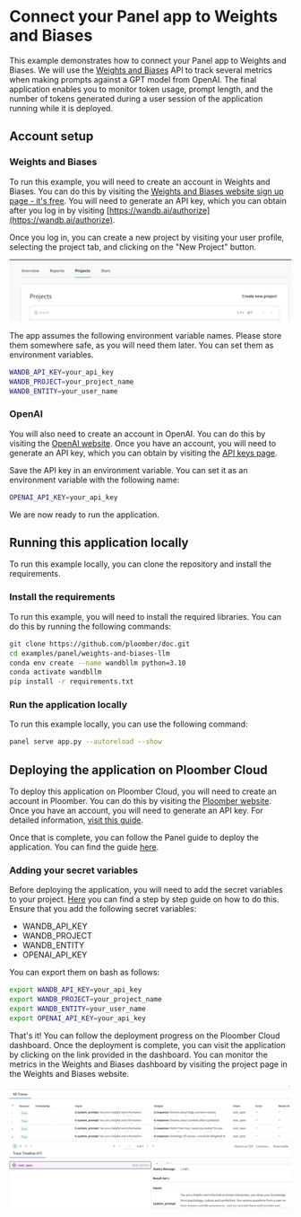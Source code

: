 # Connect your Panel app to Weights and Biases

This example demonstrates how to connect your Panel app to Weights and Biases. We will use the [Weights and Biases](https://www.wandb.com/) API to track several metrics when making prompts against a GPT model from OpenAI. The final application enables you to monitor token usage, prompt length, and the number of tokens generated during a user session of the application running while it is deployed. 

## Account setup

### Weights and Biases

To run this example, you will need to create an account in Weights and Biases. You can do this by visiting the [Weights and Biases website sign up page - it's free](https://wandb.ai/site/). You will need to generate an API key, which you can obtain after you log in by visiting [https://wandb.ai/authorize](https://wandb.ai/authorize). 

Once you log in, you can create a new project by visiting your user profile, selecting the project tab, and clicking on the "New Project" button. 

![](./images/new_project.png)

The app assumes the following environment variable names. Please store them somewhere safe, as you will need them later. You can set them as environment variables. 

```bash
WANDB_API_KEY=your_api_key
WANDB_PROJECT=your_project_name
WANDB_ENTITY=your_user_name
```

### OpenAI

You will also need to create an account in OpenAI. You can do this by visiting the [OpenAI website](https://platform.openai.com/account/). Once you have an account, you will need to generate an API key, which you can obtain by visiting the [API keys page](https://platform.openai.com/api-keys).

Save the API key in an environment variable. You can set it as an environment variable with the following name:

```bash
OPENAI_API_KEY=your_api_key
```

We are now ready to run the application.

## Running this application locally

To run this example locally, you can clone the repository and install the requirements.

### Install the requirements

To run this example, you will need to install the required libraries. You can do this by running the following commands:

```bash
git clone https://github.com/ploomber/doc.git
cd examples/panel/weights-and-biases-llm
conda env create --name wandbllm python=3.10
conda activate wandbllm
pip install -r requirements.txt
```

### Run the application locally

To run this example locally, you can use the following command:

```bash
panel serve app.py --autoreload --show
```

## Deploying the application on Ploomber Cloud 

To deploy this application on Ploomber Cloud, you will need to create an account in Ploomber. You can do this by visiting the [Ploomber website](https://www.platform.ploomber.io/). Once you have an account, you will need to generate an API key. For detailed information, [visit this guide](https://docs.cloud.ploomber.io/en/latest/quickstart/apikey.html).

Once that is complete, you can follow the Panel guide to deploy the application. You can find the guide [here](https://docs.cloud.ploomber.io/en/latest/apps/panel.html).

### Adding your secret variables

Before deploying the application, you will need to add the secret variables to your project. [Here](https://docs.cloud.ploomber.io/en/latest/user-guide/env-vars.html) you can find a step by step guide on how to do this. Ensure that you add the following secret variables:

- WANDB_API_KEY
- WANDB_PROJECT
- WANDB_ENTITY
- OPENAI_API_KEY

You can export them on bash as follows:

```bash
export WANDB_API_KEY=your_api_key
export WANDB_PROJECT=your_project_name
export WANDB_ENTITY=your_user_name
export OPENAI_API_KEY=your_api_key
```

That's it! You can follow the deployment progress on the Ploomber Cloud dashboard. Once the deployment is complete, you can visit the application by clicking on the link provided in the dashboard. You can monitor the metrics in the Weights and Biases dashboard by visiting the project page in the Weights and Biases website.

![](./images/wandb.png)